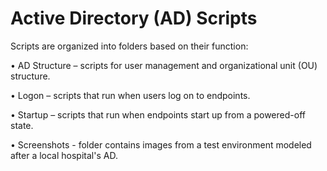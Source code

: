 # Active Directory (AD) Scripts

Scripts are organized into folders based on their function:

• AD Structure – scripts for user management and organizational unit (OU) structure.

• Logon – scripts that run when users log on to endpoints.

• Startup – scripts that run when endpoints start up from a powered-off state.

• Screenshots - folder contains images from a test environment modeled after a local hospital's AD.
